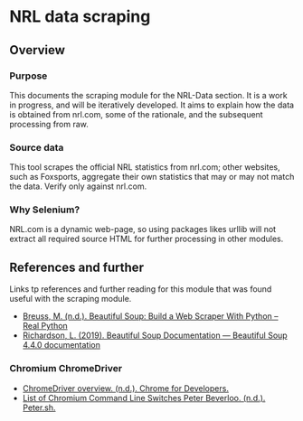 # NRL data scraping 

## Overview 
### Purpose
This documents the scraping module for the NRL-Data section. It is a work in progress, and will be iteratively developed. It aims to explain how the data is obtained from nrl.com, some of the rationale, and the subsequent processing from raw. 

### Source data
This tool scrapes the official NRL statistics from nrl.com; other websites, such as Foxsports, aggregate their own statistics that may or may not match the data. Verify only against nrl.com.

### Why Selenium?
NRL.com is a dynamic web-page, so using packages likes urllib will not extract all required source HTML for further processing in other modules.   

## References and further
Links tp references and further reading for this module that was found useful with the scraping module.
* [Breuss, M. (n.d.). Beautiful Soup: Build a Web Scraper With Python – Real Python](https://realpython.com/beautiful-soup-web-scraper-python/)
* [Richardson, L. (2019). Beautiful Soup Documentation — Beautiful Soup 4.4.0 documentation](https://www.crummy.com/software/BeautifulSoup/bs4/doc/)
### Chromium ChromeDriver
* [ChromeDriver overview. (n.d.). Chrome for Developers.](https://developer.chrome.com/docs/chromedriver/)
* [List of Chromium Command Line Switches Peter Beverloo. (n.d.). Peter.sh.](https://peter.sh/experiments/chromium-command-line-switches/)

‌